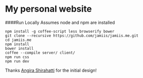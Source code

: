 My personal website
===================

####Run Locally
Assumes node and npm are installed

```
npm install -g coffee-script less browserify bower
git clone --recursive https://github.com/jamiis/jamiis.me.git
cd jamiis.me
npm install
bower install
coffee --compile server/ client/
npm run css
npm run dev
```

Thanks [Angira Shirahatti](https://github.com/ashirahattia/) for the initial design!
